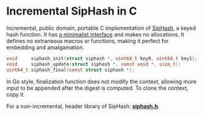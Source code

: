 # Incremental SipHash in C

Incremental, public domain, portable C implementation of [SipHash][sh], a
keyed hash function. It has [a minimalist interface][min] and makes no
allocations. It defines no extraneous macros or functions, making it perfect
for embedding and amalgamation.

```c
void     siphash_init(struct siphash *, uint64_t key0, uint64_t key1);
void     siphash_update(struct siphash *, const void *, size_t);
uint64_t siphash_final(const struct siphash *);
```

In Go style, finalization function does not modify the context, allowing more
input to be appended after the digest is computed. To clone the context, copy
it.

For a non-incremental, header library of SipHash: [**siphash.h**][hdr].


[hdr]: https://gist.github.com/skeeto/c8838cee7e97fbec483ae3cf58627154
[min]: https://nullprogram.com/blog/2018/06/10/
[sh]: https://cr.yp.to/siphash/siphash-20120620.pdf
